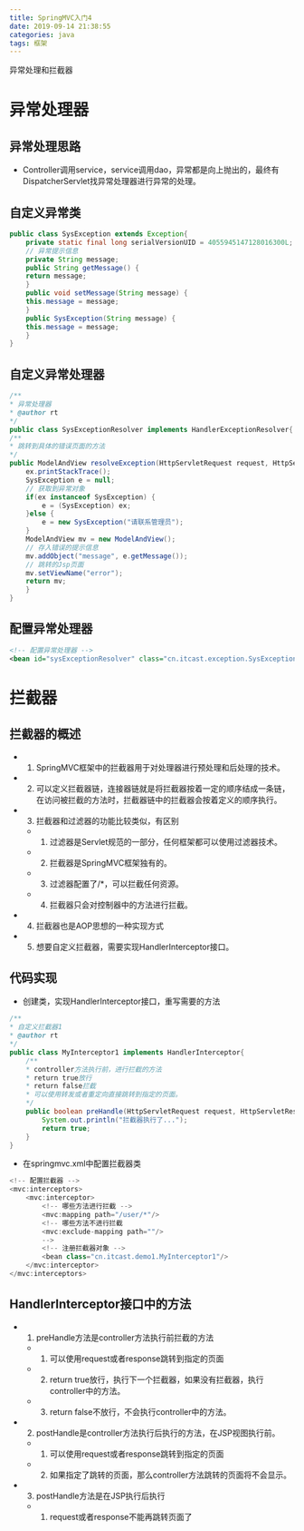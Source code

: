 ```yaml
---
title: SpringMVC入门4
date: 2019-09-14 21:38:55
categories: java
tags: 框架
---
```

异常处理和拦截器
# 异常处理器
## 异常处理思路
* Controller调用service，service调用dao，异常都是向上抛出的，最终有DispatcherServlet找异常处理器进行异常的处理。
## 自定义异常类
```java
public class SysException extends Exception{
	private static final long serialVersionUID = 4055945147128016300L;
	// 异常提示信息
	private String message;
	public String getMessage() {
	return message;
	}
	public void setMessage(String message) {
	this.message = message;
	}
	public SysException(String message) {
	this.message = message;
	}
}
```
## 自定义异常处理器
```java
/**
* 异常处理器
* @author rt
*/
public class SysExceptionResolver implements HandlerExceptionResolver{
/**
* 跳转到具体的错误页面的方法
*/
public ModelAndView resolveException(HttpServletRequest request, HttpServletResponse response, Object handler,Exception ex) {
	ex.printStackTrace();
	SysException e = null;
	// 获取到异常对象
	if(ex instanceof SysException) {
		e = (SysException) ex;
	}else {
		e = new SysException("请联系管理员");
	}
	ModelAndView mv = new ModelAndView();
	// 存入错误的提示信息
	mv.addObject("message", e.getMessage());
	// 跳转的Jsp页面
	mv.setViewName("error");
	return mv;
	}
}
```
## 配置异常处理器
```xml
<!-- 配置异常处理器 -->
<bean id="sysExceptionResolver" class="cn.itcast.exception.SysExceptionResolver"/>
```

# 拦截器
## 拦截器的概述
* 1. SpringMVC框架中的拦截器用于对处理器进行预处理和后处理的技术。
* 2. 可以定义拦截器链，连接器链就是将拦截器按着一定的顺序结成一条链，在访问被拦截的方法时，拦截器链中的拦截器会按着定义的顺序执行。
* 3. 拦截器和过滤器的功能比较类似，有区别
	* 1. 过滤器是Servlet规范的一部分，任何框架都可以使用过滤器技术。
	* 2. 拦截器是SpringMVC框架独有的。
	* 3. 过滤器配置了/*，可以拦截任何资源。
	* 4. 拦截器只会对控制器中的方法进行拦截。
* 4. 拦截器也是AOP思想的一种实现方式
* 5. 想要自定义拦截器，需要实现HandlerInterceptor接口。
## 代码实现
* 创建类，实现HandlerInterceptor接口，重写需要的方法
```java
/**
* 自定义拦截器1
* @author rt
*/
public class MyInterceptor1 implements HandlerInterceptor{
	/**
	* controller方法执行前，进行拦截的方法
	* return true放行
	* return false拦截
	* 可以使用转发或者重定向直接跳转到指定的页面。
	*/
	public boolean preHandle(HttpServletRequest request, HttpServletResponse response,Object handler) throws Exception {
		System.out.println("拦截器执行了...");
		return true;
	}
}
```
* 在springmvc.xml中配置拦截器类
```java
<!-- 配置拦截器 -->
<mvc:interceptors>
	<mvc:interceptor>
		<!-- 哪些方法进行拦截 -->
		<mvc:mapping path="/user/*"/>
		<!-- 哪些方法不进行拦截
		<mvc:exclude-mapping path=""/>
		-->
		<!-- 注册拦截器对象 -->
		<bean class="cn.itcast.demo1.MyInterceptor1"/>
	</mvc:interceptor>
</mvc:interceptors>
```
## HandlerInterceptor接口中的方法
* 1. preHandle方法是controller方法执行前拦截的方法
	* 1. 可以使用request或者response跳转到指定的页面
	* 2. return true放行，执行下一个拦截器，如果没有拦截器，执行controller中的方法。
	* 3. return false不放行，不会执行controller中的方法。
* 2. postHandle是controller方法执行后执行的方法，在JSP视图执行前。
	* 1. 可以使用request或者response跳转到指定的页面
	* 2. 如果指定了跳转的页面，那么controller方法跳转的页面将不会显示。
* 3. postHandle方法是在JSP执行后执行
	* 1. request或者response不能再跳转页面了